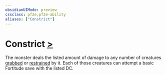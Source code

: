 ```yaml
---
obsidianUIMode: preview
cssclass: pf2e,pf2e-ability
aliases: ["Constrict"]
---
```

# Constrict [>](/rules/core-rulebook/chapter-9-playing-the-game.md#Actions "Single Action")

The monster deals the listed amount of damage to any number of creatures [grabbed](/rules/conditions.md#Grabbed) or [restrained](/rules/conditions.md#Restrained) by it. Each of those creatures can attempt a basic Fortitude save with the listed DC.